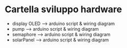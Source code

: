 # Cartella sviluppo hardware 

* display OLED --> arduino script & wiring diagram
* pump --> arduino script & wiring diagram
* semaphore --> arduino script & wiring diagram
* solarPanel --> arduino script & wiring diagram